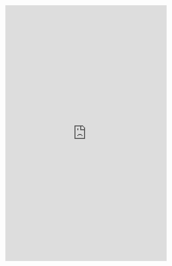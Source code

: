 <iframe class="repl" width="100%" height="800px" frameborder="0" src="https://repl.it/@azablan/pigLatinize?lite=true"></iframe>
